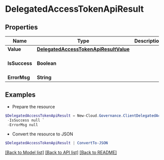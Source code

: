 # DelegatedAccessTokenApiResult
## Properties

Name | Type | Description | Notes
------------ | ------------- | ------------- | -------------
**Value** | [**DelegatedAccessTokenApiResultValue**](DelegatedAccessTokenApiResultValue.md) |  | [optional] 
**IsSuccess** | **Boolean** |  | [optional] [default to $false]
**ErrorMsg** | **String** |  | [optional] 

## Examples

- Prepare the resource
```powershell
$DelegatedAccessTokenApiResult = New-Cloud.Governance.ClientDelegatedAccessTokenApiResult  -Value null `
 -IsSuccess null `
 -ErrorMsg null
```

- Convert the resource to JSON
```powershell
$DelegatedAccessTokenApiResult | ConvertTo-JSON
```

[[Back to Model list]](../README.md#documentation-for-models) [[Back to API list]](../README.md#documentation-for-api-endpoints) [[Back to README]](../README.md)

